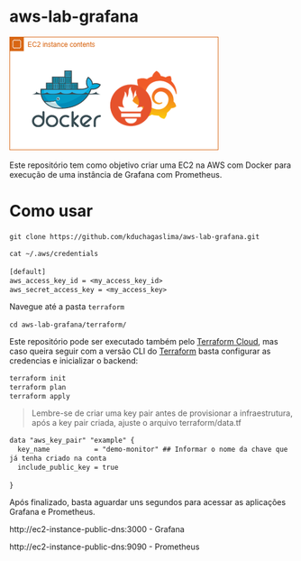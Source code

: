 # aws-lab-grafana
![alt text](img/lab.png "aws-lab-grafana")


Este repositório tem como objetivo criar uma EC2 na AWS com Docker para execução de uma instância de Grafana com Prometheus.

# Como usar

`git clone https://github.com/kduchagaslima/aws-lab-grafana.git`


```
cat ~/.aws/credentials

[default]
aws_access_key_id = <my_access_key_id>
aws_secret_access_key = <my_access_key>

```

Navegue até a pasta `terraform`

`cd aws-lab-grafana/terraform/`

Este repositório pode ser executado também pelo [Terraform Cloud](https://app.terraform.io/app), mas caso queira seguir com a versão CLI do [Terraform](https://www.terraform.io/docs) basta configurar as credencias e inicializar o backend:

```
terraform init 
terraform plan
terraform apply
```
> Lembre-se de criar uma key pair antes de provisionar a infraestrutura, após a key pair criada, ajuste o arquivo terraform/data.tf

```
data "aws_key_pair" "example" {
  key_name           = "demo-monitor" ## Informar o nome da chave que já tenha criado na conta
  include_public_key = true

}
```

Após finalizado, basta aguardar uns segundos para acessar as aplicações Grafana e Prometheus. 

http://ec2-instance-public-dns:3000 - Grafana

http://ec2-instance-public-dns:9090 - Prometheus

